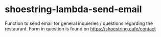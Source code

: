 # shoestring-lambda-send-email

Function to send email for general inquieries / questions regarding the restaurant. Form in question is found on
https://shoestring.cafe/contact

